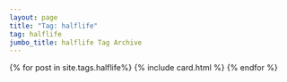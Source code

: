 ```yaml
---
layout: page
title: "Tag: halflife"
tag: halflife
jumbo_title: halflife Tag Archive
---
```

<div class="row">
{% for post in site.tags.halflife%}
{% include card.html %}
{% endfor %}
</div>